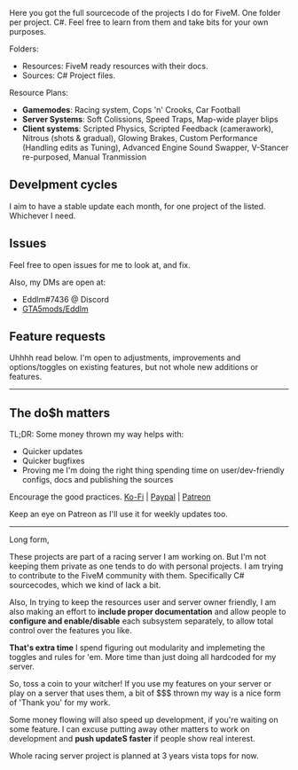 Here you got the full sourcecode of the projects I do for FiveM. One folder per project. C#. Feel free to learn from them and take bits for your own purposes.

Folders:
- Resources: FiveM ready resources with their docs.
- Sources: C# Project files. 

Resource Plans:
- **Gamemodes**: Racing system, Cops 'n' Crooks, Car Football
- **Server Systems**: Soft Colissions, Speed Traps, Map-wide player blips
- **Client systems**: Scripted Physics, Scripted Feedback (camerawork), Nitrous (shots & gradual), Glowing Brakes, Custom Performance (Handling edits as Tuning), Advanced Engine Sound Swapper, V-Stancer re-purposed, Manual Tranmission


## Develpment cycles
I aim to have a stable update each month, for one project of the listed. Whichever I need.

## Issues
Feel free to open issues for me to look at, and fix.

Also, my DMs are open at:
- Eddlm#7436 @ Discord 
- [GTA5mods/Eddlm](https://www.gta5-mods.com/users/Eddlm)

## Feature requests
Uhhhh read below. I'm open to adjustments, improvements and options/toggles on existing features, but not whole new additions or features.

---

## The do$h matters
TL;DR: Some money thrown my way helps with:
- Quicker updates
- Quicker bugfixes
- Proving me I'm doing the right thing spending time on user/dev-friendly configs, docs and publishing the sources

Encourage the good practices. [Ko-Fi](https://ko-fi.com/eddlm) | [Paypal](https://www.paypal.com/donate/?token=A9wAT7grRKOAK9UZRHXFWk1gSSAVnAL0KPulmR_LgK9AincnC8aAVHWB6Hq1EuwUxzh33MWOQ-RxC_ei&locale.x=en_GB) | [Patreon]() 

Keep an eye on Patreon as I'll use it for weekly updates too.

--- 

Long form,

These projects are part of a racing server I am working on. But I'm not keeping them private as one tends to do with personal projects. I am trying to contribute to the FiveM community with them. Specifically C# sourcecodes, which we kind of lack a bit.

Also, In trying to keep the resources user and server owner friendly, I am also making an effort to **include proper documentation** and allow people to **configure and enable/disable** each subsystem separately, to allow total control over the features you like. 

**That's extra time** I spend figuring out modularity and implemeting the toggles and rules for 'em. More time than just doing all hardcoded for my server.

So, toss a coin to your witcher! If you use my features on your server or play on a server that uses them, a bit of $$$ thrown my way is a nice form of 'Thank you' for my work.

Some money flowing will also speed up development, if you're waiting on some feature. I can excuse putting away other matters to work on development and **push updateS faster** if people show real interest.

Whole racing server project is planned at 3 years vista tops for now.